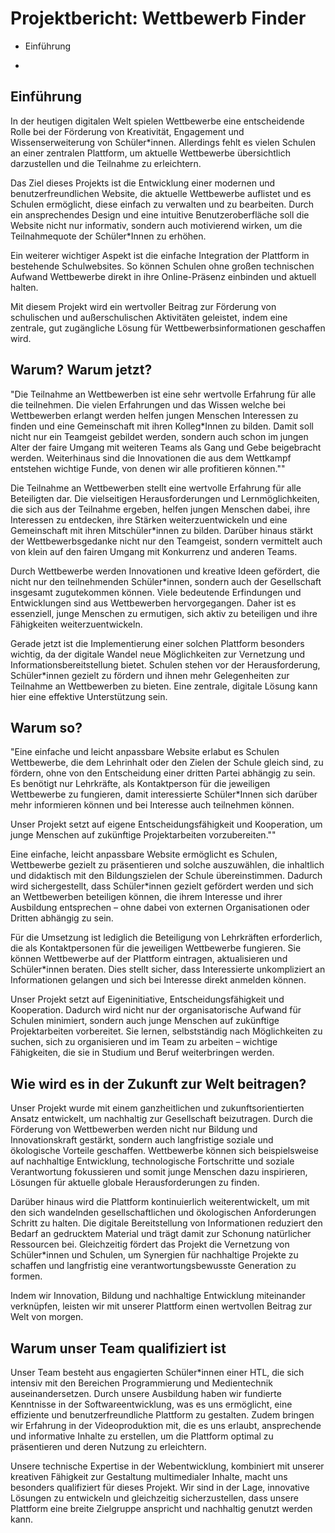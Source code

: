 # Projektbericht: Wettbewerb Finder

- Einführung

- 

## Einführung

In der heutigen digitalen Welt spielen Wettbewerbe eine entscheidende Rolle bei der Förderung von Kreativität, Engagement und Wissenserweiterung von Schüler*innen. Allerdings fehlt es vielen Schulen an einer zentralen Plattform, um aktuelle Wettbewerbe übersichtlich darzustellen und die Teilnahme zu erleichtern.

Das Ziel dieses Projekts ist die Entwicklung einer modernen und benutzerfreundlichen Website, die aktuelle Wettbewerbe auflistet und es Schulen ermöglicht, diese einfach zu verwalten und zu bearbeiten. Durch ein ansprechendes Design und eine intuitive Benutzeroberfläche soll die Website nicht nur informativ, sondern auch motivierend wirken, um die Teilnahmequote der Schüler*Innen zu erhöhen.

Ein weiterer wichtiger Aspekt ist die einfache Integration der Plattform in bestehende Schulwebsites. So können Schulen ohne großen technischen Aufwand Wettbewerbe direkt in ihre Online-Präsenz einbinden und aktuell halten.

Mit diesem Projekt wird ein wertvoller Beitrag zur Förderung von schulischen und außerschulischen Aktivitäten geleistet, indem eine zentrale, gut zugängliche Lösung für Wettbewerbsinformationen geschaffen wird.

## Warum? Warum jetzt?

"Die Teilnahme an Wettbewerben ist eine sehr wertvolle Erfahrung für alle die teilnehmen. Die vielen Erfahrungen und das Wissen welche bei Wettbewerben erlangt werden helfen jungen Menschen  Interessen zu finden und eine Gemeinschaft mit ihren Kolleg*Innen zu bilden. Damit soll nicht nur ein Teamgeist gebildet werden, sondern auch schon im jungen Alter der faire Umgang mit weiteren Teams als Gang und Gebe beigebracht werden. Weiterhinaus sind die Innovationen die aus dem Wettkampf entstehen wichtige Funde, von denen wir alle profitieren können.""

Die Teilnahme an Wettbewerben stellt eine wertvolle Erfahrung für alle Beteiligten dar. Die vielseitigen Herausforderungen und Lernmöglichkeiten, die sich aus der Teilnahme ergeben, helfen jungen Menschen dabei, ihre Interessen zu entdecken, ihre Stärken weiterzuentwickeln und eine Gemeinschaft mit ihren Mitschüler*innen zu bilden. Darüber hinaus stärkt der Wettbewerbsgedanke nicht nur den Teamgeist, sondern vermittelt auch von klein auf den fairen Umgang mit Konkurrenz und anderen Teams.

Durch Wettbewerbe werden Innovationen und kreative Ideen gefördert, die nicht nur den teilnehmenden Schüler*innen, sondern auch der Gesellschaft insgesamt zugutekommen können. Viele bedeutende Erfindungen und Entwicklungen sind aus Wettbewerben hervorgegangen. Daher ist es essenziell, junge Menschen zu ermutigen, sich aktiv zu beteiligen und ihre Fähigkeiten weiterzuentwickeln.

Gerade jetzt ist die Implementierung einer solchen Plattform besonders wichtig, da der digitale Wandel neue Möglichkeiten zur Vernetzung und Informationsbereitstellung bietet. Schulen stehen vor der Herausforderung, Schüler*innen gezielt zu fördern und ihnen mehr Gelegenheiten zur Teilnahme an Wettbewerben zu bieten. Eine zentrale, digitale Lösung kann hier eine effektive Unterstützung sein.

## Warum so?

"Eine einfache und leicht anpassbare Website erlabut es Schulen Wettbewerbe, die dem Lehrinhalt oder den Zielen der Schule gleich sind, zu fördern, ohne von den Entscheidung einer dritten Partei abhängig zu sein. Es benötigt nur Lehrkräfte, als Kontaktperson für die jeweiligen Wettbewerbe zu fungieren, damit interessierte Schüler*Innen sich darüber mehr informieren können und bei Interesse auch teilnehmen können.

 Unser Projekt setzt auf eigene Entscheidungsfähigkeit und Kooperation, um junge Menschen auf zukünftige Projektarbeiten vorzubereiten.""

Eine einfache, leicht anpassbare Website ermöglicht es Schulen, Wettbewerbe gezielt zu präsentieren und solche auszuwählen, die inhaltlich und didaktisch mit den Bildungszielen der Schule übereinstimmen. Dadurch wird sichergestellt, dass Schüler*innen gezielt gefördert werden und sich an Wettbewerben beteiligen können, die ihrem Interesse und ihrer Ausbildung entsprechen – ohne dabei von externen Organisationen oder Dritten abhängig zu sein.

Für die Umsetzung ist lediglich die Beteiligung von Lehrkräften erforderlich, die als Kontaktpersonen für die jeweiligen Wettbewerbe fungieren. Sie können Wettbewerbe auf der Plattform eintragen, aktualisieren und Schüler*innen beraten. Dies stellt sicher, dass Interessierte unkompliziert an Informationen gelangen und sich bei Interesse direkt anmelden können.

Unser Projekt setzt auf Eigeninitiative, Entscheidungsfähigkeit und Kooperation. Dadurch wird nicht nur der organisatorische Aufwand für Schulen minimiert, sondern auch junge Menschen auf zukünftige Projektarbeiten vorbereitet. Sie lernen, selbstständig nach Möglichkeiten zu suchen, sich zu organisieren und im Team zu arbeiten – wichtige Fähigkeiten, die sie in Studium und Beruf weiterbringen werden.

## Wie wird es in der Zukunft zur Welt beitragen?

Unser Projekt wurde mit einem ganzheitlichen und zukunftsorientierten Ansatz entwickelt, um nachhaltig zur Gesellschaft beizutragen. Durch die Förderung von Wettbewerben werden nicht nur Bildung und Innovationskraft gestärkt, sondern auch langfristige soziale und ökologische Vorteile geschaffen. Wettbewerbe können sich beispielsweise auf nachhaltige Entwicklung, technologische Fortschritte und soziale Verantwortung fokussieren und somit junge Menschen dazu inspirieren, Lösungen für aktuelle globale Herausforderungen zu finden.

Darüber hinaus wird die Plattform kontinuierlich weiterentwickelt, um mit den sich wandelnden gesellschaftlichen und ökologischen Anforderungen Schritt zu halten. Die digitale Bereitstellung von Informationen reduziert den Bedarf an gedrucktem Material und trägt damit zur Schonung natürlicher Ressourcen bei. Gleichzeitig fördert das Projekt die Vernetzung von Schüler*innen und Schulen, um Synergien für nachhaltige Projekte zu schaffen und langfristig eine verantwortungsbewusste Generation zu formen.

Indem wir Innovation, Bildung und nachhaltige Entwicklung miteinander verknüpfen, leisten wir mit unserer Plattform einen wertvollen Beitrag zur Welt von morgen.

## Warum unser Team qualifiziert ist

Unser Team besteht aus engagierten Schüler*innen einer HTL, die sich intensiv mit den Bereichen Programmierung und Medientechnik auseinandersetzen. Durch unsere Ausbildung haben wir fundierte Kenntnisse in der Softwareentwicklung, was es uns ermöglicht, eine effiziente und benutzerfreundliche Plattform zu gestalten. Zudem bringen wir Erfahrung in der Videoproduktion mit, die es uns erlaubt, ansprechende und informative Inhalte zu erstellen, um die Plattform optimal zu präsentieren und deren Nutzung zu erleichtern.

Unsere technische Expertise in der Webentwicklung, kombiniert mit unserer kreativen Fähigkeit zur Gestaltung multimedialer Inhalte, macht uns besonders qualifiziert für dieses Projekt. Wir sind in der Lage, innovative Lösungen zu entwickeln und gleichzeitig sicherzustellen, dass unsere Plattform eine breite Zielgruppe anspricht und nachhaltig genutzt werden kann.
